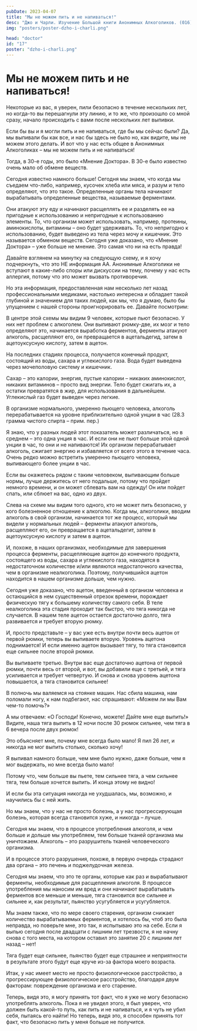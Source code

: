 ```yaml
---
pubDate: 2023-04-07
title: "Мы не можем пить и не напиваться!"
desc: "Джо и Чарли. Изучение Большой книги Анонимных Алкоголиков. (016)"
img: "posters/poster-dzho-i-charli.png"

head: "doctor"
id: "17"
poster: "dzho-i-charli.png"
---
```


# Мы не можем пить и не напиваться!

Некоторые из вас, я уверен, пили безопасно в течение нескольких лет, но когда-то вы перешагнули эту линию, и то же, что произошло со мной сразу, начало происходить с вами после нескольких лет выпивки.

Если бы вы и я могли пить и не напиваться, где бы мы сейчас были? Да, мы выпивали бы как все, и нас бы здесь не было но, как видите, мы не можем этого делать. И вот что у нас есть общее в Анонимных Алкоголиках – мы не можем пить и не напиваться!

Тогда, в 30-е годы, это было «Мнение Доктора». В 30-е было известно очень мало об обмене веществ.

Сегодня известно намного больше! Сегодня мы знаем, что когда мы съедаем что-либо, например, кусочек хлеба или мяса, и разум и тело определяют, что это такое. Определенные органы тела начинают вырабатывать определенные вещества, называемые ферментами.

Они атакуют эту еду и начинают расщеплять ее и разделять ее на пригодные к использованию и непригодные к использованию элементы. То, что организм может использовать, например, протеины, аминокислоты, витамины – оно будет удерживать. То, что непригодно к использованию, будет выведено из тела через мочу и кишечник. Это называется обменом веществ. Сегодня уже доказано, что «Мнение Доктора» – уже больше не мнение. Это самая что ни на есть правда!

Давайте взглянем на минутку на следующую схему, и я хочу подчеркнуть, что это НЕ информация АА. Анонимные Алкоголики не вступают в какие-либо споры или дискуссии на тему, почему у нас есть аллергия, потому что это может вызвать противоречия.

Но эта информация, предоставленная нам несколько лет назад профессиональными медиками, настолько интересна и обладает такой глубиной и значением для таких людей, как мы, что я думаю, было бы упущением с нашей стороны проигнорировать ее. Давайте посмотрим:

В центре этой схемы мы видим 9 человек, которые пьют безопасно. У них нет проблем с алкоголем. Они выпивают рюмку-две, их мозг и тело определяют это, начинается выработка ферментов, ферменты атакуют алкоголь, расщепляют его, он превращается в ацетальдегид, затем в ацетоуксусную кислоту, затем в ацетон.

На последних стадиях процесса, получается конечный продукт, состоящий из воды, сахара и углекислого газа. Вода будет выведена через мочеполовую систему и кишечник.

Сахар – это калории, энергия, пустые калории – никаких аминокислот, никаких витаминов – просто вид энергии. Тело будет сжигать их, а остатки превратятся в жир, для использования в дальнейшем. Углекислый газ будет выведен через легкие.

В организме нормального, умеренно пьющего человека, алкоголь перерабатывается на уровне приблизительно одной унции в час (28.3 грамма чистого спирта – прим. пер.)

Я знаю, что у разных людей этот показатель может различаться, но в среднем – это одна унция в час. И если они не пьют больше этой одной унции в час, то они и не напиваются! Их организм перерабатывает алкоголь, сжигает энергию и избавляется от всего этого в течение часа. Очень редко можно встретить умеренно пьющего человека, выпивающего более унции в час.

Если вы окажетесь рядом с таким человеком, выпивающим больше нормы, лучше держитесь от него подальше, потому что пройдет немного времени, и он может сблевать вам на одежду! Он или пойдет спать, или сблюет на вас, одно из двух.

Слева на схеме мы видим того одного, кто не может пить безопасно, у кого болезненное отношение к алкоголю. Когда мы, алкоголики, вводим алкоголь в свой организм, начинается тот же процесс, который мы видели у нормальных людей – ферменты атакуют алкоголь, расщепляют его, он превращается в ацетальдегит, затем в ацетоуксусную кислоту и затем в ацетон.

И, похоже, в наших организмах, необходимые для завершения процесса ферменты, расщепляющие ацетон до конечного продукта, состоящего из воды, сахара и углекислого газа, находятся в недостаточном количестве и/или являются недостаточного качества, чем в организме неалкоголика. Поэтому, получившийся ацетон находится в нашем организме дольше, чем нужно.

Сегодня уже доказано, что ацетон, введенный в организм человека и остающийся в нем существенный отрезок времени, порождает физическую тягу к большему количеству самого себя. В теле неалкоголика эта стадия проходит так быстро, что тяга никогда не случается. В нашем теле ацетон остается достаточно долго, тяга развивается и требует вторую рюмку.

И, просто представьте – у вас уже есть внутри почти весь ацетон от первой рюмки, теперь вы выпиваете вторую. Уровень ацетона поднимается! И если именно ацетон вызывает тягу, то тяга становится еще сильнее после второй рюмки.

Вы выпиваете третью. Внутри вас еще достаточно ацетона от первой рюмки, почти весь от второй, и вот, вы добавили еще с третьей, и тяга усиливается и требует четвертую. И снова и снова уровень ацетона повышается, а тяга становится сильнее!

В полночь мы валяемся на стоянке машин. Нас сбила машина, нам поломали ногу, к нам подбегают, нас спрашивают: «Можем ли мы Вам чем-то помочь?»

А мы отвечаем: «О Господи! Конечно, можете! Дайте мне еще выпить!» Видите, наша тяга выпить в 12 ночи после 30 рюмок сильнее, чем тяга в 6 вечера после двух рюмок!

Это объясняет мне, почему мне всегда было мало! Я пил 26 лет, и никогда не мог выпить столько, сколько хочу!

Я выпивал намного больше, чем мне было нужно, даже больше, чем я мог выдержать, но мне всегда было мало!

Потому что, чем больше вы пьете, тем сильнее тяга, а чем сильнее тяга, тем больше хочется выпить. И конца этому не видно!

И если бы эта ситуация никогда не ухудшалась, мы, возможно, и научились бы с ней жить.

Но мы знаем, что у нас не просто болезнь, а у нас прогрессирующая болезнь, которая всегда становится хуже, и никогда – лучше.

Сегодня мы знаем, что в процессе употребления алкоголя, и чем больше и дольше мы употребляем, тем больше тканей организма мы уничтожаем. Алкоголь – это разрушитель тканей человеческого организма.

И в процессе этого разрушения, похоже, в первую очередь страдают два органа – это печень и поджелудочная железа.

Сегодня мы знаем, что это те органы, которые как раз и вырабатывают ферменты, необходимые для расщепления алкоголя.
В процессе употребления мы наносим им вред и они начинают вырабатывать ферментов все меньше и меньше, тяга становится все сильнее и сильнее и, как результат, пьянство усугубляется и усугубляется.

Мы знаем также, что по мере своего старения, организм снижает количество вырабатываемых ферментов, и хотелось бы, чтоб это была неправда, но поверьте мне, это так, я испытываю это на себе. Если я выпью сегодня после двадцати с лишним лет трезвости, я не начну снова с того места, на котором оставил это занятие 20 с лишним лет назад – нет!

Тяга будет еще сильнее, пьянство будет еще страшнее и неприятности в результате этого будут еще круче из-за фактора моего возраста.

Итак, у нас имеет место не просто физиологическое расстройство, а прогрессирующее физиологическое расстройство, благодаря двум факторам: повреждение организма и его старение.

Теперь, видя это, я могу принять тот факт, что я уже не могу безопасно употреблять алкоголь. Пока я не увидел этого, я был уверен, что должен быть какой-то путь, как пить и не напиваться, и я чуть не убил себя, пытаясь его найти! Но теперь, видя это, я способен принять тот факт, что безопасно пить у меня больше не получится.
